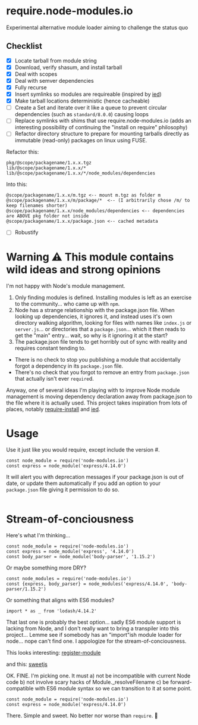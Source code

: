 # require.node-modules.io
Experimental alternative module loader aiming to challenge the status quo

## Checklist
- [x] Locate tarball from module string
- [x] Download, verify shasum, and install tarball
- [x] Deal with scopes
- [x] Deal with semver dependencies
- [x] Fully recurse
- [x] Insert symlinks so modules are requireable (inspired by [ied](http://registry.node-modules.io/_browse/#/ied))
- [x] Make tarball locations deterministic (hence cacheable)
- [ ] Create a Set and iterate over it like a queue to prevent circular dependencies (such as `standard/8.0.0`) causing loops
- [ ] Replace symlinks with shims that use require.node-modules.io (adds an interesting possibility of continuing the "install on require" philosophy)
- [ ] Refactor directory structure to prepare for mounting tarballs directly as immutable (read-only) packages on linux using FUSE.

Refactor this:

```
pkg/@scope/packagename/1.x.x.tgz
lib/@scope/packagename/1.x.x/*
lib/@scope/packagename/1.x.x/*/node_modules/dependencies
```
Into this:
```
@scope/packagename/1.x.x/m.tgz <-- mount m.tgz as folder m
@scope/packagename/1.x.x/m/package/*  <-- (I arbitrarily chose /m/ to keep filenames shorter)
@scope/packagename/1.x.x/node_modules/dependencies <-- dependencies are ABOVE pkg folder not inside
@scope/packagename/1.x.x/package.json <-- cached metadata
```

- [ ] Robustify

# Warning :warning: This module contains wild ideas and strong opinions
I'm not happy with Node's module management.

1. Only finding modules is defined. Installing modules is left as an exercise to the community... who came up with `npm`.
2. Node has a strange relationship with the package.json file. When looking up dependencies, it ignores it, and instead
   uses it's own directory walking algorithm, looking for files with names like `index.js` or `server.js`... or
   directories that a `package.json`... which it then reads to get the "main" entry... wait, so why is it ignoring it
   at the start?
3. The package.json file tends to get horribly out of sync with reality and requires constant tending to.
  - There is no check to stop you publishing a module that accidentally forgot a dependency in its `package.json` file.
  - There's no check that you forgot to remove an entry from `package.json` that actually isn't ever `require`d.

Anyway, one of several ideas I'm playing with to improve Node module management is moving dependency declaration
away from package.json to the file where it is actually used. This project takes inspiration from lots of places,
notably [require-install](http://registry.node-modules.io/_browse/#/require-install) and
[ied](http://registry.node-modules.io/_browse/#/ied).

# Usage

Use it just like you would require, except include the version #.

```
const node_module = require('node-modules.io')
const express = node_module('express/4.14.0')
```

It will alert you with deprecation messages if your package.json is
out of date, or update them automatically if you add an option to your `package.json` file giving it permission to do so.

```json

```

# Stream-of-conciousness
Here's what I'm thinking...

```
const node_module = require('node-modules.io')
const express = node_module('express', '4.14.0')
const body_parser = node_module('body-parser', '1.15.2')

```

Or maybe something more DRY?

```
const node_modules = require('node-modules.io')
const {express, body_parser} = node_modules('express/4.14.0', 'body-parser/1.15.2')

```

Or something that aligns with ES6 modules?
```
import * as _ from 'lodash/4.14.2'
```

That last one is probably the best option... sadly ES6 module support is lacking from Node, and I don't really want to bring a transpiler into this project... Lemme see if somebody has an "import"ish module loader for node... nope can't find one. I appologize for the stream-of-conciousness.

This looks interesting: [register-module](http://registry.node-modules.io/_browse/#/register-module)

and this: [sweetjs](http://sweetjs.org/)

OK. FINE. I'm picking one. It must
a) not be incompatible with current Node code
b) not involve scary hacks of Module._resolveFilename
c) be forward-compatible with ES6 module syntax so we can transition to it at some point.

```
const node_module = require('node-modules.io')
const express = node_module('express/4.14.0')
```

There. Simple and sweet. No better nor worse than `require`. :shrug:
